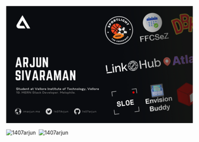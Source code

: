 <img src="/assets/banner.png"/>

<br>

<img src="https://github-readme-stats.vercel.app/api/top-langs?username=1407arjun&show_icons=true&theme=dark&locale=en&layout=compact" alt="1407arjun" /><span>&nbsp;&nbsp;</span><img src="https://github-readme-streak-stats.herokuapp.com/?user=1407arjun&theme=dark" alt="1407arjun" />

